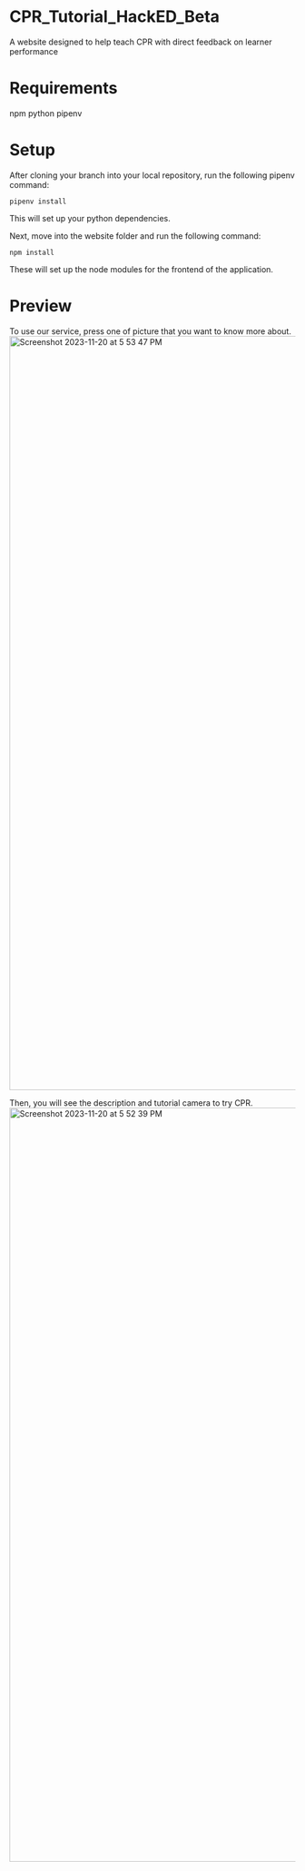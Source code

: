# CPR_Tutorial_HackED_Beta
A website designed to help teach CPR with direct feedback on learner performance

# Requirements
npm
python
pipenv

# Setup
After cloning your branch into your local repository, run the following pipenv command:
```console
pipenv install
```
This will set up your python dependencies.

Next, move into the website folder and run the following command:
```console
npm install
```
These will set up the node modules for the frontend of the application.

# Preview
To use our service, press one of picture that you want to know more about. 
<img width="1329" alt="Screenshot 2023-11-20 at 5 53 47 PM" src="https://github.com/HackEDBetaTeam2023/CPR_Tutorial_HackED_Beta/assets/78241019/d0ca1463-f91c-451d-a318-c820d39e0b2a">

Then, you will see the description and tutorial camera to try CPR. 
<img width="1329" alt="Screenshot 2023-11-20 at 5 52 39 PM" src="https://github.com/HackEDBetaTeam2023/CPR_Tutorial_HackED_Beta/assets/78241019/1d19365f-06bc-474e-8a8a-3813983f6d15">


